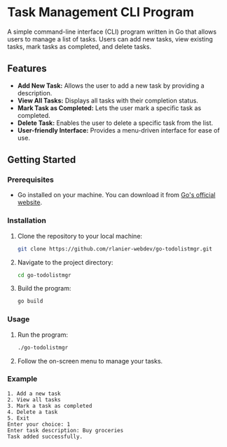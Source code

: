 # Task Management CLI Program

A simple command-line interface (CLI) program written in Go that allows users to manage a list of tasks. Users can add new tasks, view existing tasks, mark tasks as completed, and delete tasks.

## Features

- **Add New Task:** Allows the user to add a new task by providing a description.
- **View All Tasks:** Displays all tasks with their completion status.
- **Mark Task as Completed:** Lets the user mark a specific task as completed.
- **Delete Task:** Enables the user to delete a specific task from the list.
- **User-friendly Interface:** Provides a menu-driven interface for ease of use.

## Getting Started

### Prerequisites

- Go installed on your machine. You can download it from [Go's official website](https://golang.org/dl/).

### Installation

1. Clone the repository to your local machine:
   ```bash
   git clone https://github.com/rlanier-webdev/go-todolistmgr.git
   ```
2. Navigate to the project directory:
   ```bash
   cd go-todolistmgr
   ```
3. Build the program:
   ```bash
   go build
   ```

### Usage

1. Run the program:
   ```bash
   ./go-todolistmgr
   ```
2. Follow the on-screen menu to manage your tasks.

### Example

```plaintext
1. Add a new task
2. View all tasks
3. Mark a task as completed
4. Delete a task
5. Exit
Enter your choice: 1
Enter task description: Buy groceries
Task added successfully.
```

